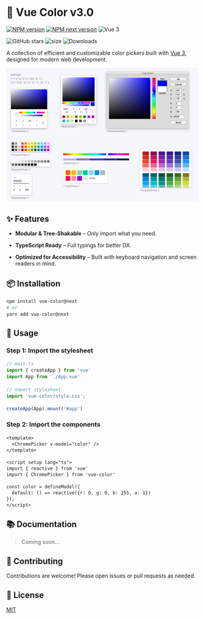 # 🎨 Vue Color v3.0

<p>
  <a href="https://www.npmjs.com/package/vue-color"><img src="https://img.shields.io/npm/v/vue-color.svg?label=npm" alt="NPM version" /></a>
  <a href="https://www.npmjs.com/package/vue-color/v/next"><img src="https://img.shields.io/npm/v/vue-color/next?label=npm%20@next&color=orange" alt="NPM next version" /></a>
  <img src="https://img.shields.io/badge/Vue-3.0-brightgreen" alt="Vue 3" />
</p>

![GitHub stars](https://img.shields.io/github/stars/linx4200/vue-color?style=social)
![size](https://img.shields.io/bundlephobia/minzip/vue-color)
![Downloads](https://img.shields.io/npm/dm/vue-color.svg)

A collection of efficient and customizable color pickers built with [Vue 3](https://vuejs.org/), designed for modern web development.

<!-- ## [Live demo](http://xiaokaike.github.io/vue-color/) -->

<img src="./docs/pickers.png" style="width: 800px;">

## ✨ Features

- **Modular & Tree-Shakable** – Only import what you need.

- **TypeScript Ready** – Full typings for better DX.

<!-- - SSR-Friendly – Works seamlessly with server-side rendering frameworks. -->

- **Optimized for Accessibility** – Built with keyboard navigation and screen readers in mind.

## 📦 Installation

```bash
npm install vue-color@next
# or
yarn add vue-color@next
```

## 🔧 Usage

### Step 1: Import the stylesheet

```ts
// main.ts
import { createApp } from 'vue'
import App from './App.vue'

// import stylesheet
import 'vue-color/style.css';

createApp(App).mount('#app')
```

### Step 2: Import the components

```vue
<template>
  <ChromePicker v-model="color" />
</template>

<script setup lang="ts">
import { reactive } from 'vue'
import { ChromePicker } from 'vue-color'

const color = defineModel({
  default: () => reactive({r: 0, g: 0, b: 255, a: 1})
});
</script>
```

## 📚 Documentation

> Coming soon...

## 🤝 Contributing

Contributions are welcome! Please open issues or pull requests as needed.

## 📄 License

[MIT](./LICENSE)
